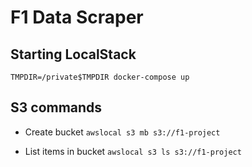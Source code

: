 # F1 Data Scraper

## Starting LocalStack
`TMPDIR=/private$TMPDIR docker-compose up`

## S3 commands
- Create bucket
`awslocal s3 mb s3://f1-project`

- List items in bucket
`awslocal s3 ls s3://f1-project`

